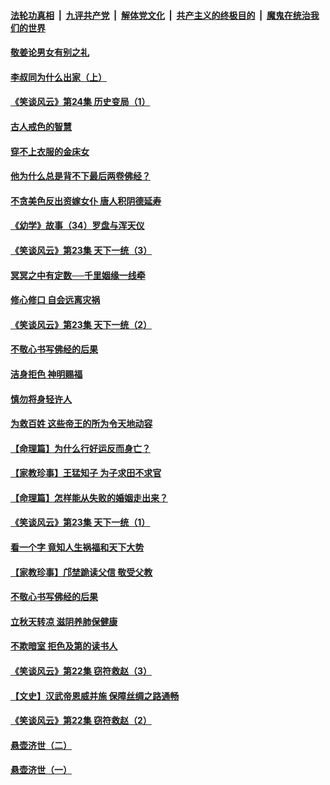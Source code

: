 ####  [法轮功真相](../../../../basic/blob/master/README.md?t=08160739) &nbsp;|&nbsp; [九评共产党](../../../../9ping.md/blob/master/README.md?t=08160739) &nbsp;|&nbsp; [解体党文化](../../../../jtdwh.md/blob/master/README.md?t=08160739)  &nbsp;|&nbsp; [共产主义的终极目的](../../../../gczydzjmd.md/blob/master/README.md?t=08160739) &nbsp;|&nbsp; [魔鬼在统治我们的世界](../../../../mgztzwmdsj.md/blob/master/README.md?t=08160739) 

#### [敬姜论男女有别之礼](../pages/prog647/a102645258.md?t=08160739) 

#### [李叔同为什么出家（上）](../pages/prog647/a102645242.md?t=08160739) 

#### [《笑谈风云》第24集 历史变局（1）](../pages/prog647/a102645211.md?t=08160739) 

#### [古人戒色的智慧](../pages/prog647/a102644639.md?t=08160739) 

#### [穿不上衣服的金床女](../pages/prog647/a102644620.md?t=08160739) 

#### [他为什么总是背不下最后两卷佛经？](../pages/prog647/a102644587.md?t=08160739) 

#### [不贪美色反出资嫁女仆 唐人积阴德延寿](../pages/prog647/a102643957.md?t=08160739) 

#### [《幼学》故事（34）罗盘与浑天仪](../pages/prog647/a102643951.md?t=08160739) 

#### [《笑谈风云》第23集 天下一统（3）](../pages/prog647/a102643937.md?t=08160739) 

#### [冥冥之中有定数──千里姻缘一线牵](../pages/prog647/a102643074.md?t=08160739) 

#### [修心修口 自会远离灾祸](../pages/prog647/a102643036.md?t=08160739) 

#### [《笑谈风云》第23集 天下一统（2）](../pages/prog647/a102643014.md?t=08160739) 

#### [不敬心书写佛经的后果](../pages/prog647/a102642368.md?t=08160739) 

#### [洁身拒色 神明赐福](../pages/prog647/a102642363.md?t=08160739) 

#### [慎勿将身轻许人](../pages/prog647/a102642222.md?t=08160739) 

#### [为救百姓 这些帝王的所为令天地动容](../pages/prog647/a102642052.md?t=08160739) 

#### [【命理篇】为什么行好运反而身亡？](../pages/prog647/a102641592.md?t=08160739) 

#### [【家教珍事】王猛知子 为子求田不求官](../pages/prog647/a102641580.md?t=08160739) 

#### [【命理篇】怎样能从失败的婚姻走出来？](../pages/prog647/a102640802.md?t=08160739) 

#### [《笑谈风云》第23集 天下一统（1）](../pages/prog647/a102640791.md?t=08160739) 

#### [看一个字 竟知人生祸福和天下大势](../pages/prog647/a102640137.md?t=08160739) 

#### [【家教珍事】邝埜跪读父信 敬受父教](../pages/prog647/a102640131.md?t=08160739) 

#### [不敬心书写佛经的后果](../pages/prog647/a102639970.md?t=08160739) 

#### [立秋天转凉 滋阴养肺保健康](../pages/prog647/a102639236.md?t=08160739) 

#### [不欺暗室 拒色及第的读书人](../pages/prog647/a102639223.md?t=08160739) 

#### [《笑谈风云》第22集 窃符救赵（3）](../pages/prog647/a102639213.md?t=08160739) 

#### [【文史】汉武帝恩威并施 保障丝绸之路通畅](../pages/prog647/a102638665.md?t=08160739) 

#### [《笑谈风云》第22集 窃符救赵（2）](../pages/prog647/a102638635.md?t=08160739) 

#### [悬壶济世（二）](../pages/prog647/a102637876.md?t=08160739) 

#### [悬壶济世（一）](../pages/prog647/a102637864.md?t=08160739) 

